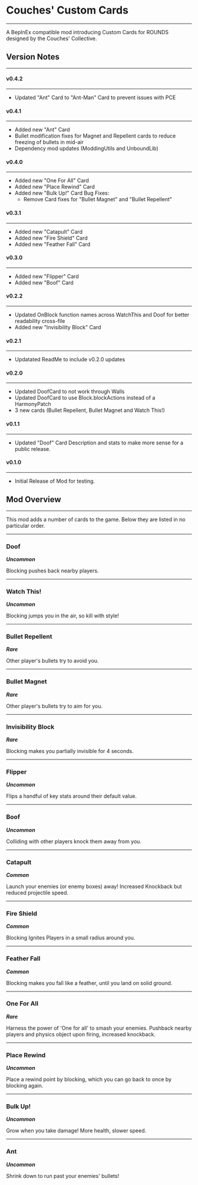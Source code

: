 # Couches' Custom Cards
-------------------------------
A BepInEx compatible mod introducing Custom Cards for ROUNDS designed by the Couches' Collective.

## Version Notes
---------------
#### v0.4.2
-----------
- Updated "Ant" Card to "Ant-Man" Card to prevent issues with PCE

#### v0.4.1
-----------
- Added new "Ant" Card
- Bullet modification fixes for Magnet and Repellent cards to reduce freezing of bullets in mid-air
- Dependency mod updates (ModdingUtils and UnboundLib)

#### v0.4.0
-----------
- Added new "One For All" Card
- Added new "Place Rewind" Card
- Added new "Bulk Up!" Card
Bug Fixes:
	- Remove Card fixes for "Bullet Magnet" and "Bullet Repellent"

#### v0.3.1
-----------
- Added new "Catapult" Card
- Added new "Fire Shield" Card
- Added new "Feather Fall" Card

#### v0.3.0
-----------
- Added new "Flipper" Card
- Added new "Boof" Card

#### v0.2.2
-----------
- Updated OnBlock function names across WatchThis and Doof for better readability cross-file
- Added new "Invisibility Block" Card

#### v0.2.1
-----------
- Updatated ReadMe to include v0.2.0 updates

#### v0.2.0
-----------
- Updated DoofCard to not work through Walls
- Updated DoofCard to use Block.blockActions instead of a HarmonyPatch
- 3 new cards (Bullet Repellent, Bullet Magnet and Watch This!)


#### v0.1.1
-----------
- Updated "Doof" Card Description and stats to make more sense for a public release.

#### v0.1.0
-----------
- Initial Release of Mod for testing.

## Mod Overview
---------------
This mod adds a number of cards to the game. Below they are listed in no particular order.

---

### Doof
***Uncommon***

Blocking pushes back nearby players.

---

### Watch This!
***Uncommon***

Blocking jumps you in the air, so kill with style!

---

### Bullet Repellent
***Rare***

Other player's bullets try to avoid you.

---

### Bullet Magnet
***Rare***

Other player's bullets try to aim for you.

---

### Invisibility Block
***Rare***

Blocking makes you partially invisible for 4 seconds.

---

### Flipper
***Uncommon***

Flips a handful of key stats around their default value.

---

### Boof
***Uncommon***

Colliding with other players knock them away from you.

---

### Catapult
***Common***

Launch your enemies (or enemy boxes) away! Increased Knockback but reduced projectile speed.

---

### Fire Shield
***Common***

Blocking Ignites Players in a small radius around you.

---

### Feather Fall
***Common***

Blocking makes you fall like a feather, until you land on solid ground.

---

### One For All
***Rare***

Harness the power of 'One for all' to smash your enemies.
Pushback nearby players and physics object upon firing, increased knockback.

---

### Place Rewind
***Uncommon***

Place a rewind point by blocking, which you can go back to once by blocking again.

---

### Bulk Up!
***Uncommon***

Grow when you take damage! More health, slower speed.

---

### Ant
***Uncommon***

Shrink down to run past your enemies' bullets!